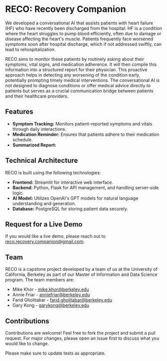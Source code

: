 # RECO: Recovery Companion

We developed a conversational AI that assists patients with heart failure (HF) who have recently been discharged from the hospital. HF is a condition where the heart struggles to pump blood efficiently, often due to damage or disease affecting the heart's muscle. Patients frequently face worsened symptoms soon after hospital discharge, which if not addressed swiftly, can lead to rehospitalization.

RECO aims to monitor these patients by routinely asking about their symptoms, vital signs, and medication adherence. It will then compile this information into a structured report for their physician. This proactive approach helps in detecting any worsening of the condition early, potentially prompting timely medical interventions. The conversational AI is not designed to diagnose conditions or offer medical advice directly to patients but serves as a crucial communication bridge between patients and their healthcare providers.

<!-- Place link for demo video here -->

## Features

- **Symptom Tracking:** Monitors patient-reported symptoms and vitals through daily interactions.
- **Medication Reminder:** Ensures that patients adhere to their medication schedule.
- **Summarized Report:**

## Technical Architecture

RECO is built using the following technologies:

- **Frontend:** Streamlit for interactive web interface.
- **Backend:** Python, Flask for API management, and handling server-side logic.
- **AI Model:** Utilizes OpenAI's GPT models for natural language understanding and generation.
- **Database:** PostgreSQL for storing patient data securely.

## Request for a Live Demo

If you would like a live demo, please reach out to <reco.recovery.companion@gmail.com>.

## Team

RECO is a capstone project developed by a team of us at the University of California, Berkeley as part of our Master of Information and Data Science program. The team members are:

<!-- Replace with team member photos -->

- Mike Khor - <mike.khor@berkeley.edu>
- Annie Friar - <anniefriar@berkeley.edu>
- Farid Gholitabar - <farid.gholitabar@berkeley.edu>
- Gary Kong - <garykong@berkeley.edu>

## Contributions

Contributions are welcome! Feel free to fork the project and submit a pull request. For major changes, please open an issue first to discuss what you would like to change.

Please make sure to update tests as appropriate.
